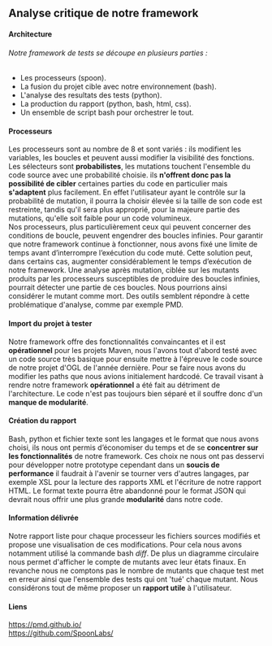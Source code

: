 ## Analyse critique de notre framework

#### Architecture
###### Notre framework de tests se découpe en plusieurs parties : 
* Les processeurs (spoon).
* La fusion du projet cible avec notre environnement (bash).
* L'analyse des resultats des tests (python).
* La production du rapport (python, bash, html, css).
* Un ensemble de script bash pour orchestrer le tout.


#### Processeurs
Les processeurs sont au nombre de 8 et sont variés : ils modifient les variables, les boucles et peuvent aussi modifier la visibilité des fonctions. Les sélecteurs sont **probabilistes**, les mutations touchent l'ensemble du code source avec une probabilité choisie. ils **n'offrent donc pas la possibilité de cibler** certaines parties du code en particulier mais **s'adaptent** plus facilement. En effet l'utilisateur ayant le contrôle sur la probabilité de mutation, il pourra la choisir élevée si la taille de son code est restreinte, tandis qu'il sera plus approprié, pour la majeure partie des mutations, qu'elle soit faible pour un code volumineux.<br/> Nos processeurs, plus particulièrement ceux qui peuvent concerner des conditions de boucle, peuvent engendrer des boucles infinies. Pour garantir que notre framework continue à fonctionner, nous avons fixé une limite de temps avant d’interrompre l’exécution du code muté. Cette solution peut, dans certains cas, augmenter considérablement le temps d’exécution de notre framework. Une analyse après mutation, ciblée sur les mutants produits par les processeurs susceptibles de produire des boucles infinies, pourrait détecter une partie de ces boucles. Nous pourrions ainsi considérer le mutant comme mort. Des outils semblent répondre à cette problématique d'analyse, comme par exemple PMD.

#### Import du projet à tester
Notre framework offre des fonctionnalités convaincantes et il est **opérationnel** pour les projets Maven, nous l'avons tout d'abord testé avec un code source très basique pour ensuite mettre à l'épreuve le code source de notre projet d'OGL de l'année dernière. Pour se faire nous avons du modifier les paths que nous avions initialement hardcodé. Ce travail visant à rendre notre framework **opérationnel** a été fait au détriment de l'architecture. Le code n'est pas toujours bien séparé et il souffre donc d'un **manque de modularité**.

#### Création du rapport
Bash, python et fichier texte sont les langages et le format que nous avons choisi, ils nous ont permis d’économiser du temps et de se **concentrer sur les fonctionnalités** de notre framework. Ces choix ne nous ont pas desservi pour développer notre prototype cependant dans un **soucis de performance** il faudrait à l'avenir se tourner vers d'autres langages, par exemple XSL pour la lecture des rapports XML et l'écriture de notre rapport HTML. Le format texte pourra être abandonné pour le format JSON qui devrait nous offrir une plus grande **modularité** dans notre code.

#### Information délivrée
Notre rapport liste pour chaque processeur les fichiers sources modifiés et propose une visualisation de ces modifications. Pour cela nous avons notamment utilisé la commande bash *diff*. De plus un diagramme circulaire nous permet d'afficher le compte de mutants avec leur états finaux. En revanche nous ne comptons pas le nombre de mutants que chaque test met en erreur ainsi que l'ensemble des tests qui ont 'tué' chaque mutant. Nous considérons tout de même proposer un **rapport utile** à l'utilisateur.


#### Liens
https://pmd.github.io/ <br />
https://github.com/SpoonLabs/


